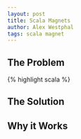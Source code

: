 ```yaml
---
layout: post
title: Scala Magnets
author: Alex Westphal
tags: scala magnet
---
```


## The Problem

{% highlight scala %}

## The Solution

## Why it Works


